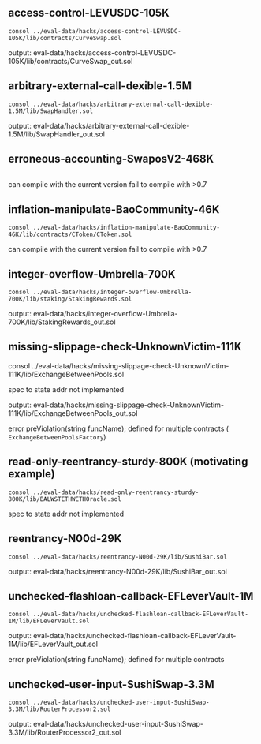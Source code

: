 ## access-control-LEVUSDC-105K
```
consol ../eval-data/hacks/access-control-LEVUSDC-105K/lib/contracts/CurveSwap.sol
```

output: eval-data/hacks/access-control-LEVUSDC-105K/lib/contracts/CurveSwap_out.sol


## arbitrary-external-call-dexible-1.5M
```
consol ../eval-data/hacks/arbitrary-external-call-dexible-1.5M/lib/SwapHandler.sol
```

output: eval-data/hacks/arbitrary-external-call-dexible-1.5M/lib/SwapHandler_out.sol


## erroneous-accounting-SwaposV2-468K

```consol ../eval-data/hacks/erroneous-accounting-SwaposV2-468K/lib/SwaposV2Pair.sol
```

can compile with the current version
fail to compile with >0.7

## inflation-manipulate-BaoCommunity-46K
```
consol ../eval-data/hacks/inflation-manipulate-BaoCommunity-46K/lib/contracts/CToken/CToken.sol
```

can compile with the current version
fail to compile with >0.7

## integer-overflow-Umbrella-700K
```
consol ../eval-data/hacks/integer-overflow-Umbrella-700K/lib/staking/StakingRewards.sol
```

output: eval-data/hacks/integer-overflow-Umbrella-700K/lib/StakingRewards_out.sol

## missing-slippage-check-UnknownVictim-111K
consol ../eval-data/hacks/missing-slippage-check-UnknownVictim-111K/lib/ExchangeBetweenPools.sol

spec to state addr not implemented

output: eval-data/hacks/missing-slippage-check-UnknownVictim-111K/lib/ExchangeBetweenPools_out.sol

error preViolation(string funcName); defined for multiple contracts ( `ExchangeBetweenPoolsFactory`)


## read-only-reentrancy-sturdy-800K (motivating example)
```
consol ../eval-data/hacks/read-only-reentrancy-sturdy-800K/lib/BALWSTETHWETHOracle.sol
```

spec to state addr not implemented


## reentrancy-N00d-29K
```
consol ../eval-data/hacks/reentrancy-N00d-29K/lib/SushiBar.sol
```
output: eval-data/hacks/reentrancy-N00d-29K/lib/SushiBar_out.sol


## unchecked-flashloan-callback-EFLeverVault-1M
```
consol ../eval-data/hacks/unchecked-flashloan-callback-EFLeverVault-1M/lib/EFLeverVault.sol
```

output: eval-data/hacks/unchecked-flashloan-callback-EFLeverVault-1M/lib/EFLeverVault_out.sol

error preViolation(string funcName); defined for multiple contracts


## unchecked-user-input-SushiSwap-3.3M

```
consol ../eval-data/hacks/unchecked-user-input-SushiSwap-3.3M/lib/RouterProcessor2.sol
```

output: eval-data/hacks/unchecked-user-input-SushiSwap-3.3M/lib/RouterProcessor2_out.sol